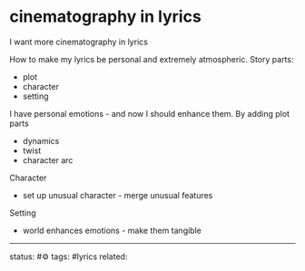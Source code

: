 # cinematography in lyrics
I want more cinematography in lyrics

How to make my lyrics be personal and extremely atmospheric.
Story parts:
 - plot
 - character
 - setting

I have personal emotions - and now I should enhance them.
By adding plot parts 
 - dynamics
 - twist
 - character arc

Character
 - set up unusual character - merge unusual features

Setting
 - world enhances emotions - make them tangible

---
status: #⚙️ 
tags: #lyrics 
related: 